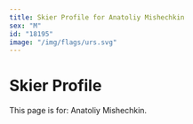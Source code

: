 ```yaml
---
title: Skier Profile for Anatoliy Mishechkin
sex: "M"
id: "18195"
image: "/img/flags/urs.svg" 
---
```


# Skier Profile

This page is for: Anatoliy Mishechkin.
    